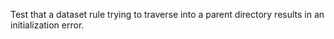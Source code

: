 Test that a dataset rule trying to traverse into a parent directory
results in an initialization error.
